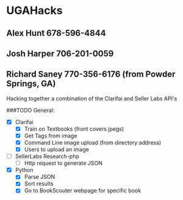 # UGAHacks

## Alex Hunt 678-596-4844
## Josh Harper 706-201-0059
## Richard Saney 770-356-6176 (from Powder Springs, GA)

Hacking together a combination of the Clarifai and Seller Labs API's

###TODO General:

 - [X] Clarifai
   - [X] Train on Textbooks (front covers jpegs) 
   - [X] Get Tags from image
   - [X] Command Line image upload (from directory address)
   - [X] Users to upload an image
 - [ ] SellerLabs Research-php
   - [ ] Http request to generate JSON
 - [X] Python
   - [X] Parse JSON
   - [X] Sort results
   - [X] Go to BookScouter webpage for specific book
